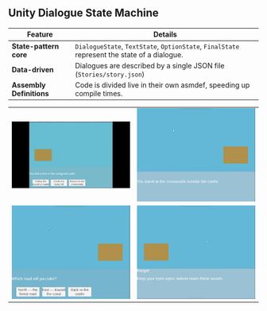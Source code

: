 ## Unity Dialogue State Machine

| Feature | Details |
|---------|---------|
| **State-pattern core** | `DialogueState`, `TextState`, `OptionState`, `FinalState` represent the state of a dialogue. |
| **Data-driven** | Dialogues are described by a single JSON file (`Stories/story.json`)
| **Assembly Definitions** | Code is divided live in their own asmdef, speeding up compile times. |

| |  |
|----|----|
![](Screenshots/choice.gif) | ![](Screenshots/Screenshot_1.png) |
 ![](Screenshots/Screenshot_2.png) | ![](Screenshots/Screenshot_3.png) 
